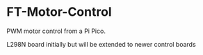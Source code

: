 # FT-Motor-Control
PWM motor control from a Pi Pico.

L298N board initially but will be extended to newer control boards
